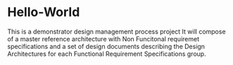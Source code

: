 # Hello-World
This is a demonstrator design management process project
It will compose of a master reference architecture with Non Funcitonal requiremet specifications and a set of design documents describing the Design Architectures for each Functional Requirement Specifications group.
